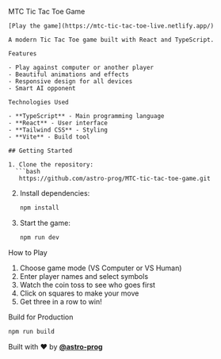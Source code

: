  MTC Tic Tac Toe Game
 ```
 [Play the game](https://mtc-tic-tac-toe-live.netlify.app/)

A modern Tic Tac Toe game built with React and TypeScript.

Features

- Play against computer or another player
- Beautiful animations and effects
- Responsive design for all devices
- Smart AI opponent

Technologies Used

- **TypeScript** - Main programming language
- **React** - User interface
- **Tailwind CSS** - Styling
- **Vite** - Build tool

## Getting Started

1. Clone the repository:
   ```bash
    https://github.com/astro-prog/MTC-tic-tac-toe-game.git
   ```

2. Install dependencies:
   ```bash
   npm install
   ```

3. Start the game:
   ```bash
   npm run dev
   ```

How to Play

1. Choose game mode (VS Computer or VS Human)
2. Enter player names and select symbols
3. Watch the coin toss to see who goes first
4. Click on squares to make your move
5. Get three in a row to win!

Build for Production

```bash
npm run build
```


Built with ❤️ by [**@astro-prog**](https://github.com/astro-prog)

